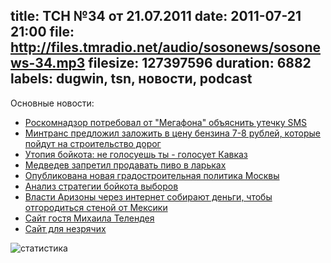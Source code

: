 title: ТСН №34 от 21.07.2011
date: 2011-07-21 21:00
file: http://files.tmradio.net/audio/sosonews/sosonews-34.mp3
filesize: 127397596
duration: 6882
labels: dugwin, tsn, новости, podcast
---
Основные новости:

<ul>
<li><a href="http://lenta.ru/news/2011/07/18/explainthis/">Роскомнадзор потребовал от "Мегафона" объяснить утечку SMS</a></li>
<li><a href="http://motor.ru/news/2011/07/15/fuel/">Минтранс предложил заложить в цену бензина 7-8 рублей, которые пойдут на строительство дорог</a></li>
<li><a href="http://www.gazeta.ru/comments/2011/07/13_x_3694321.shtml">Утопия бойкота: не голосуешь ты - голосует Кавказ</a></li>
<li><a href="http://www.itar-tass.com/c1/189018.html">Медведев запретил продавать пиво в ларьках</a></li>
<li><a href="http://txt.newsru.com/russia/19jul2011/moscow.html">Опубликована новая градостроительная политика Москвы</a></li>
<li><a href="http://gazeta.ru/comments/2011/07/13_x_3694321.shtml">Анализ стратегии бойкота выборов</a></li>
<li><a href="http://txt.newsru.com/world/20jul2011/wall.html">Власти Аризоны через интернет собирают деньги, чтобы отгородиться стеной от Мексики</a></li>
<li><a href="http://www.телендей.рф/">Сайт гостя Михаила Телендея</a></li>
<li><a href="http://www.tiflocomp.ru/">Сайт для незрячих</a></li>
</ul>

![статистика](http://files.tmradio.net/audio/sosonews/sosonews-34.png)

